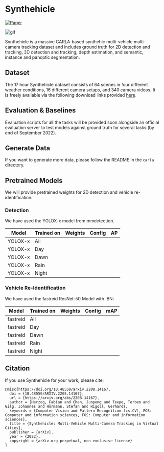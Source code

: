 # Synthehicle

[![Paper](http://img.shields.io/badge/paper-arxiv.2208.14167-B31B1B.svg)](https://arxiv.org/abs/2208.14167)

![gif](synthehicle.gif)

Synthehicle is a massive CARLA-based synthehic multi-vehicle multi-camera tracking dataset and includes ground truth for 2D detection and tracking, 3D detection and tracking, depth estimation, and semantic, instance and panoptic segmentation. 

## Dataset

The 17 hour Synthehicle dataset consists of 64 scenes in four different weather conditions, 16 different camera setups, and 340 camera videos. It is freely available via the following download links provided [here](DOWNLOAD.md).

## Evaluation & Baselines

Evaluation scripts for all the tasks will be provided soon alongside an official evaluation server to test models against ground truth for several tasks (by end of September 2022).

## Generate Data

If you want to generate more data, please follow the README in the `carla` directory.

## Pretrained Models

We will provide pretrained weights for 2D detection and vehicle re-identification:

### Detection 
We have used the YOLOX-x model from mmdetection.

| Model   | Trained on | Weights | Config | AP  |
| ------- | ---------- | ------- | ------ | --- |
| YOLOX-x | All        |         |        |     |
| YOLOX-x | Day        |         |        |     |
| YOLOX-x | Dawn       |         |        |     |
| YOLOX-x | Rain       |         |        |     |
| YOLOX-x | Night      |         |        |     |

### Vehicle Re-Identification

We have used the fastreid ResNet-50 Model with IBN:

| Model    | Trained on | Weights | Config | mAP |
| -------- | ---------- | ------- | ------ | --- |
| fastreid | All        |         |        |     |
| fastreid | Day        |         |        |     |
| fastreid | Dawn       |         |        |     |
| fastreid | Rain       |         |        |     |
| fastreid | Night      |         |        |     |


## Citation   

If you use Synthehicle for your work, please cite:

```
@misc{https://doi.org/10.48550/arxiv.2208.14167,
  doi = {10.48550/ARXIV.2208.14167},
  url = {https://arxiv.org/abs/2208.14167},
  author = {Herzog, Fabian and Chen, Junpeng and Teepe, Torben and Gilg, Johannes and Hörmann, Stefan and Rigoll, Gerhard},
  keywords = {Computer Vision and Pattern Recognition (cs.CV), FOS: Computer and information sciences, FOS: Computer and information sciences},
  title = {Synthehicle: Multi-Vehicle Multi-Camera Tracking in Virtual Cities},
  publisher = {arXiv},
  year = {2022},
  copyright = {arXiv.org perpetual, non-exclusive license}
}

``` 
